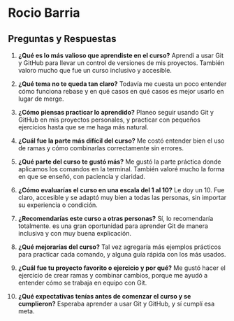 # Rocio Barria

## Preguntas y Respuestas

1. **¿Qué es lo más valioso que aprendiste en el curso?**
   Aprendí a usar Git y GitHub para llevar un control de versiones de mis proyectos. También valoro mucho que fue un curso inclusivo y accesible.

2. **¿Qué tema no te queda tan claro?**
   Todavía me cuesta un poco entender cómo funciona rebase y en qué casos en qué casos es mejor usarlo en lugar de merge.

3. **¿Cómo piensas practicar lo aprendido?**
   Planeo seguir usando Git y GitHub en mis proyectos personales, y practicar con pequeños ejercicios hasta que se me haga más natural. 

4. **¿Cuál fue la parte más difícil del curso?**
   Me costó entender bien el uso de ramas y cómo combinarlas correctamente sin errores.

5. **¿Qué parte del curso te gustó más?**
   Me gustó la parte práctica donde aplicamos los comandos en la terminal. También valoré mucho la forma en que se enseñó, con paciencia y claridad.

6. **¿Cómo evaluarías el curso en una escala del 1 al 10?**
   Le doy un 10. Fue claro, accesible y se adaptó muy bien a todas las personas, sin importar su experiencia o condición. 

7. **¿Recomendarías este curso a otras personas?**
   Sí, lo recomendaría totalmente. es una gran oportunidad para aprender Git de manera inclusiva y con muy buena explicación.

8. **¿Qué mejorarías del curso?**
   Tal vez agregaría más ejemplos prácticos para practicar cada comando, y alguna guía rápida con los más usados. 

9. **¿Cuál fue tu proyecto favorito o ejercicio y por qué?**
   Me gustó hacer el ejercicio de crear ramas y combinar cambios, porque me ayudó a entender cómo se trabaja en equipo con Git. 

10. **¿Qué expectativas tenías antes de comenzar el curso y se cumplieron?**
    Esperaba aprender a usar Git y GitHub, y sí cumplí esa meta.
